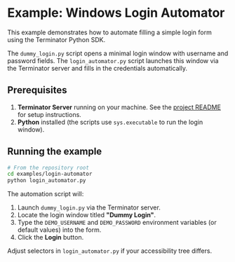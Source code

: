 # Example: Windows Login Automator

This example demonstrates how to automate filling a simple login form using the Terminator Python SDK.

The `dummy_login.py` script opens a minimal login window with username and password fields. The `login_automator.py` script launches this window via the Terminator server and fills in the credentials automatically.

## Prerequisites

1. **Terminator Server** running on your machine. See the [project README](../../README.md#quick-start) for setup instructions.
2. **Python** installed (the scripts use `sys.executable` to run the login window).

## Running the example

```bash
# From the repository root
cd examples/login-automator
python login_automator.py
```

The automation script will:
1. Launch `dummy_login.py` via the Terminator server.
2. Locate the login window titled **"Dummy Login"**.
3. Type the `DEMO_USERNAME` and `DEMO_PASSWORD` environment variables (or default values) into the form.
4. Click the **Login** button.

Adjust selectors in `login_automator.py` if your accessibility tree differs.
